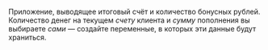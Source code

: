Приложение, выводящее итоговый счёт и количество бонусных рублей. Количество денег на текущем *счету* клиента и *сумму* пополнения вы выбираете _сами_ — создайте переменные, в которых эти данные будут храниться.